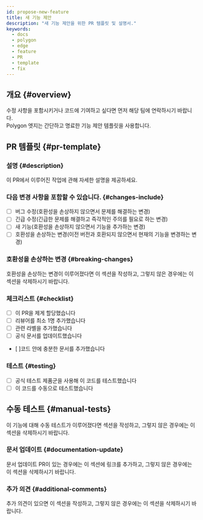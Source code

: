```yaml
---
id: propose-new-feature
title: 새 기능 제안
description: "새 기능 제안을 위한 PR 템플릿 및 설명서."
keywords:
  - docs
  - polygon
  - edge
  - feature
  - PR
  - template
  - fix
---
```


## 개요 {#overview}

수정 사항을 포함시키거나 코드에 기여하고 싶다면 먼저 해당 팀에 연락하시기 바랍니다. <br/>
Polygon 엣지는 간단하고 명료한 기능 제안 템플릿을 사용합니다.

## PR 템플릿 {#pr-template}

### 설명 {#description}

이 PR에서 이루어진 작업에 관해 자세한 설명을 제공하세요.

### 다음 변경 사항을 포함할 수 있습니다. {#changes-include}

- [ ] 버그 수정(호환성을 손상하지 않으면서 문제를 해결하는 변경)
- [ ] 긴급 수정(긴급한 문제를 해결하고 즉각적인 주의를 필요로 하는 변경)
- [ ] 새 기능(호환성을 손상하지 않으면서 기능을 추가하는 변경)
- [ ] 호환성을 손상하는 변경(이전 버전과 호환되지 않으면서 현재의 기능을 변경하는 변경)

### 호환성을 손상하는 변경 {#breaking-changes}

호환성을 손상하는 변경이 이루어졌다면 이 섹션을 작성하고, 그렇지 않은 경우에는 이 섹션을 삭제하시기 바랍니다.

### 체크리스트 {#checklist}

- [ ] 이 PR을 제게 할당했습니다
- [ ] 리뷰어를 최소 1명 추가했습니다
- [ ] 관련 라벨을 추가했습니다
- [ ] 공식 문서를 업데이트했습니다
- [ ]코드 안에 충분한 문서를 추가했습니다

### 테스트 {#testing}

- [ ] 공식 테스트 제품군을 사용해 이 코드를 테스트했습니다
- [ ] 이 코드를 수동으로 테스트했습니다

## 수동 테스트 {#manual-tests}

이 기능에 대해 수동 테스트가 이루어졌다면 섹션을 작성하고, 그렇지 않은 경우에는 이 섹션을 삭제하시기 바랍니다.

### 문서 업데이트 {#documentation-update}

문서 업데이트 PR이 있는 경우에는 이 섹션에 링크를 추가하고, 그렇지 않은 경우에는 이 섹션을 삭제하시기 바랍니다.

### 추가 의견 {#additional-comments}

추가 의견이 있으면 이 섹션을 작성하고, 그렇지 않은 경우에는 이 섹션을 삭제하시기 바랍니다.